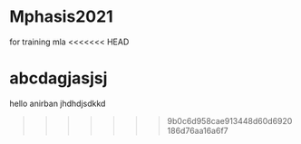 # Mphasis2021
for training  mla
<<<<<<< HEAD

abcdagjasjsj
=======
hello anirban
jhdhdjsdkkd
>>>>>>> 9b0c6d958cae913448d60d6920186d76aa16a6f7
